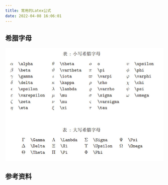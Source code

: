 ```yaml
---
title: 常用的Latex公式
date: 2022-04-08 16:06:01 
---
```






## 希腊字母

![img](https://raw.githubusercontent.com/Moriarty12138/PictureBed/main/img/202204111632243.jpg)





## 参考资料

[^1]:[Latex公式手册（全网最全）](https://www.cnblogs.com/1024th/p/11623258.html)
